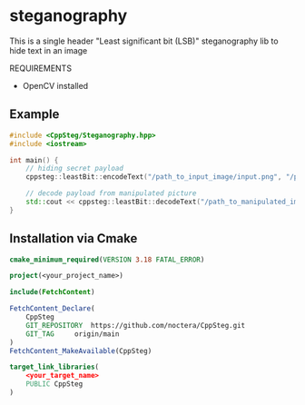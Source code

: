 # steganography

This is a single header "Least significant bit (LSB)" steganography lib to hide text in an image

REQUIREMENTS
- OpenCV installed

## Example

```cpp
#include <CppSteg/Steganography.hpp>
#include <iostream>

int main() {
    // hiding secret payload
    cppsteg::leastBit::encodeText("/path_to_input_image/input.png", "/path_to_output_image/output.png", "My secret Message");

    // decode payload from manipulated picture
    std::cout << cppsteg::leastBit::decodeText("/path_to_manipulated_image/output.png") << std::endl;
}
```


## Installation via Cmake

```cmake
cmake_minimum_required(VERSION 3.18 FATAL_ERROR)

project(<your_project_name>)

include(FetchContent)

FetchContent_Declare(
	CppSteg
	GIT_REPOSITORY	https://github.com/noctera/CppSteg.git
	GIT_TAG		origin/main
)
FetchContent_MakeAvailable(CppSteg)

target_link_libraries(
	<your_target_name>
	PUBLIC CppSteg
)
